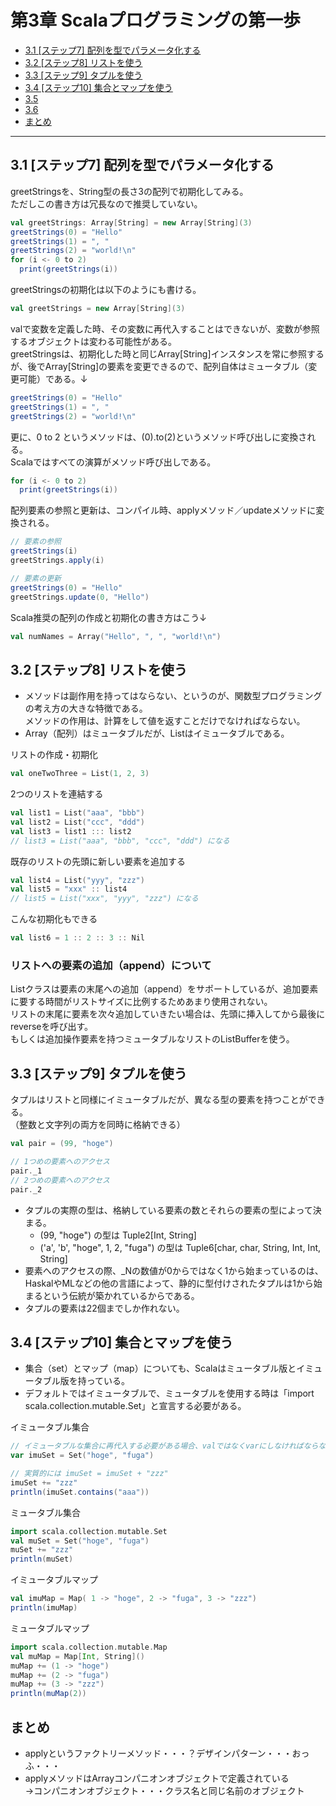 # 第3章 Scalaプログラミングの第一歩
* [3.1 [ステップ7] 配列を型でパラメータ化する](#3.1)
* [3.2 [ステップ8] リストを使う](#3.2)
* [3.3 [ステップ9] タプルを使う](#3.3)
* [3.4 [ステップ10] 集合とマップを使う](#3.4)
* [3.5 ](#3.5)
* [3.6 ](#3.6)
* [まとめ](#matome)

---

<a name="3.1"></a>
## 3.1 [ステップ7] 配列を型でパラメータ化する
greetStringsを、String型の長さ3の配列で初期化してみる。  
ただしこの書き方は冗長なので推奨していない。

```scala
val greetStrings: Array[String] = new Array[String](3)
greetStrings(0) = "Hello"
greetStrings(1) = ", "
greetStrings(2) = "world!\n"
for (i <- 0 to 2)
  print(greetStrings(i))
```

greetStringsの初期化は以下のようにも書ける。

```scala
val greetStrings = new Array[String](3)
```

valで変数を定義した時、その変数に再代入することはできないが、変数が参照するオブジェクトは変わる可能性がある。  
greetStringsは、初期化した時と同じArray[String]インスタンスを常に参照するが、後でArray[String]の要素を変更できるので、配列自体はミュータブル（変更可能）である。↓  

```scala
greetStrings(0) = "Hello"
greetStrings(1) = ", "
greetStrings(2) = "world!\n"
```

更に、0 to 2 というメソッドは、(0).to(2)というメソッド呼び出しに変換される。  
Scalaではすべての演算がメソッド呼び出しである。

```scala
for (i <- 0 to 2)
  print(greetStrings(i))
```

配列要素の参照と更新は、コンパイル時、applyメソッド／updateメソッドに変換される。

```scala
// 要素の参照
greetStrings(i)
greetStrings.apply(i)

// 要素の更新
greetStrings(0) = "Hello"
greetStrings.update(0, "Hello")
```

Scala推奨の配列の作成と初期化の書き方はこう↓
```scala
val numNames = Array("Hello", ", ", "world!\n")
```


<a name="3.2"></a>
## 3.2 [ステップ8] リストを使う
* メソッドは副作用を持ってはならない、というのが、関数型プログラミングの考え方の大きな特徴である。  
メソッドの作用は、計算をして値を返すことだけでなければならない。  
* Array（配列）はミュータブルだが、Listはイミュータブルである。

リストの作成・初期化

```scala
val oneTwoThree = List(1, 2, 3)
```

2つのリストを連結する
```scala
val list1 = List("aaa", "bbb")
val list2 = List("ccc", "ddd")
val list3 = list1 ::: list2
// list3 = List("aaa", "bbb", "ccc", "ddd") になる
```

既存のリストの先頭に新しい要素を追加する
```scala
val list4 = List("yyy", "zzz")
val list5 = "xxx" :: list4
// list5 = List("xxx", "yyy", "zzz") になる
```

こんな初期化もできる
```scala
val list6 = 1 :: 2 :: 3 :: Nil
```

### リストへの要素の追加（append）について  
Listクラスは要素の末尾への追加（append）をサポートしているが、追加要素に要する時間がリストサイズに比例するためあまり使用されない。  
リストの末尾に要素を次々追加していきたい場合は、先頭に挿入してから最後にreverseを呼び出す。  
もしくは追加操作要素を持つミュータブルなリストのListBufferを使う。  


<a name="3.3"></a>
## 3.3 [ステップ9] タプルを使う
タプルはリストと同様にイミュータブルだが、異なる型の要素を持つことができる。  
（整数と文字列の両方を同時に格納できる）  

```scala
val pair = (99, "hoge")

// 1つめの要素へのアクセス
pair._1
// 2つめの要素へのアクセス
pair._2
```

* タプルの実際の型は、格納している要素の数とそれらの要素の型によって決まる。  
    * (99, "hoge") の型は Tuple2[Int, String]  
    * ('a', 'b', "hoge", 1, 2, "fuga") の型は Tuple6[char, char, String, Int, Int, String]  
* 要素へのアクセスの際、_Nの数値が0からではなく1から始まっているのは、HaskalやMLなどの他の言語によって、静的に型付けされたタプルは1から始まるという伝統が築かれているからである。  
* タプルの要素は22個までしか作れない。  


<a name="3.4"></a>
## 3.4 [ステップ10] 集合とマップを使う
* 集合（set）とマップ（map）についても、Scalaはミュータブル版とイミュータブル版を持っている。  
* デフォルトではイミュータブルで、ミュータブルを使用する時は「import scala.collection.mutable.Set」と宣言する必要がある。  

イミュータブル集合
```scala
// イミュータブルな集合に再代入する必要がある場合、valではなくvarにしなければならない
var imuSet = Set("hoge", "fuga")

// 実質的には imuSet = imuSet + "zzz"
imuSet += "zzz"
println(imuSet.contains("aaa"))
```

ミュータブル集合
```scala
import scala.collection.mutable.Set
val muSet = Set("hoge", "fuga")
muSet += "zzz"
println(muSet)
```

イミュータブルマップ
```scala
val imuMap = Map( 1 -> "hoge", 2 -> "fuga", 3 -> "zzz")
println(imuMap)
```

ミュータブルマップ
```scala
import scala.collection.mutable.Map
val muMap = Map[Int, String]()
muMap += (1 -> "hoge")
muMap += (2 -> "fuga")
muMap += (3 -> "zzz")
println(muMap(2))
```





<a name="matome"></a>
## まとめ
* applyというファクトリーメソッド・・・？デザインパターン・・・おっふ・・・
* applyメソッドはArrayコンパニオンオブジェクトで定義されている  
→コンパニオンオブジェクト・・・クラス名と同じ名前のオブジェクト
